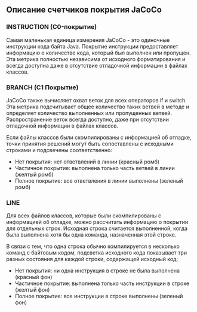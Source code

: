 ## **Описание счетчиков покрытия JaCoCo**

### INSTRUCTION (C0-покрытие)

Самая маленькая единица измерения JaCoCo - это одиночные инструкции кода байта Java. Покрытие инструкции предоставляет
информацию о количестве кода, который был выполнен или пропущен. Эта метрика полностью независима от исходного
форматирования и всегда доступна даже в отсутствие отладочной информации в файлах классов.

### **BRANCH (C1 Покрытие)**

JaCoCo также вычисляет охват веток для всех операторов if и switch. Эта метрика подсчитывает общее количество таких
ветвей в методе и определяет количество выполненных или пропущенных ветвей. Распространение веток всегда доступно, даже
при отсутствии отладочной информации в файлах классов. 

Если файлы классов были скомпилированы с информацией об отладке, точки принятия решений могут быть сопоставлены с
исходными строками и подсвечены соответственно:

* Нет покрытия: нет ответвлений в линии (красный ромб)
* Частичное покрытие: выполнена только часть ветвей в линии (желтый ромб)
* Полное покрытие: все ответвления в линии выполнены (зеленый ромб)

### **LINE**

Для всех файлов классов, которые были скомпилированы с информацией об отладке, можно рассчитать информацию о покрытии
для отдельных строк. Исходная строка считается выполненной, когда была выполнена хотя бы одна команда, назначенная этой
строке.

В связи с тем, что одна строка обычно компилируется в несколько команд с байтовым кодом, подсветка исходного кода
показывает три разных состояния для каждой строки, содержащей исходный код:

* Нет покрытия: ни одна инструкция в строке не была выполнена (красный фон)
* Частичное покрытие: выполнена только часть инструкции в строке (желтый фон)
* Полное покрытие: все инструкции в строке выполнены (зеленый фон)